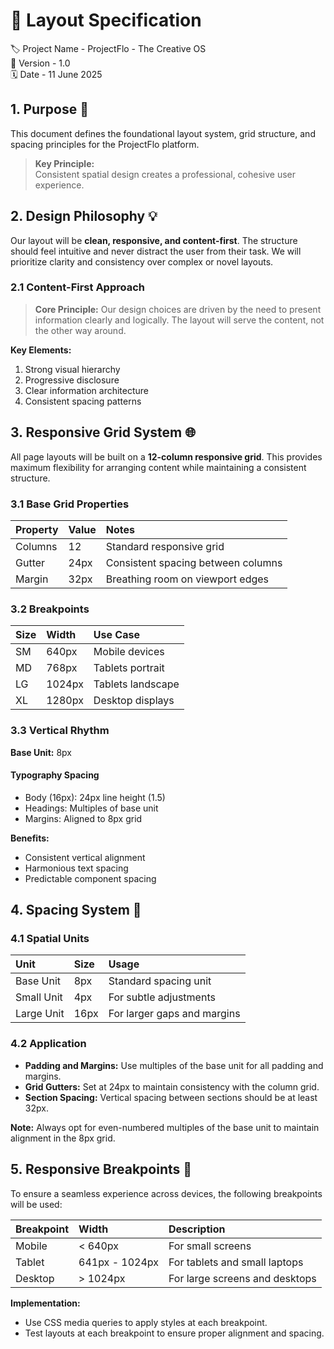 # 📏 Layout Specification

<!-- ⎯⎯⎯⎯⎯⎯⎯⎯⎯⎯⎯⎯⎯⎯⎯⎯ PROJECT METADATA ⎯⎯⎯⎯⎯⎯⎯⎯⎯⎯⎯⎯⎯⎯⎯⎯ -->

🏷️ Project Name - ProjectFlo - The Creative OS  
🔢 Version - 1.0  
🗓️ Date - 11 June 2025

<!-- ⎯⎯⎯⎯⎯⎯⎯⎯⎯⎯⎯⎯⎯⎯⎯⎯ INTRODUCTION ⎯⎯⎯⎯⎯⎯⎯⎯⎯⎯⎯⎯⎯⎯⎯⎯ -->

## 1. Purpose 🎯

This document defines the foundational layout system, grid structure, and spacing principles for the ProjectFlo platform.

> **Key Principle:**  
> Consistent spatial design creates a professional, cohesive user experience.

<!-- ⎯⎯⎯⎯⎯⎯⎯⎯⎯⎯⎯⎯⎯⎯⎯⎯ DESIGN PHILOSOPHY ⎯⎯⎯⎯⎯⎯⎯⎯⎯⎯⎯⎯⎯⎯⎯⎯ -->

## 2. Design Philosophy 💡

Our layout will be **clean, responsive, and content-first**. The structure should feel intuitive and never distract the user from their task. We will prioritize clarity and consistency over complex or novel layouts.

### 2.1 Content-First Approach

> **Core Principle:** Our design choices are driven by the need to present information clearly and logically. The layout will serve the content, not the other way around.

**Key Elements:**

1. Strong visual hierarchy
2. Progressive disclosure
3. Clear information architecture
4. Consistent spacing patterns

<!-- ⎯⎯⎯⎯⎯⎯⎯⎯⎯⎯⎯⎯⎯⎯⎯⎯ GRID SYSTEM ⎯⎯⎯⎯⎯⎯⎯⎯⎯⎯⎯⎯⎯⎯⎯⎯ -->

## 3. Responsive Grid System 🌐

All page layouts will be built on a **12-column responsive grid**. This provides maximum flexibility for arranging content while maintaining a consistent structure.

### 3.1 Base Grid Properties

| Property | Value | Notes                              |
| :------- | :---- | :--------------------------------- |
| Columns  | 12    | Standard responsive grid           |
| Gutter   | 24px  | Consistent spacing between columns |
| Margin   | 32px  | Breathing room on viewport edges   |

### 3.2 Breakpoints

| Size | Width  | Use Case          |
| :--- | :----- | :---------------- |
| SM   | 640px  | Mobile devices    |
| MD   | 768px  | Tablets portrait  |
| LG   | 1024px | Tablets landscape |
| XL   | 1280px | Desktop displays  |

### 3.3 Vertical Rhythm

**Base Unit:** 8px

#### Typography Spacing

- Body (16px): 24px line height (1.5)
- Headings: Multiples of base unit
- Margins: Aligned to 8px grid

**Benefits:**

- Consistent vertical alignment
- Harmonious text spacing
- Predictable component spacing

<!-- ⎯⎯⎯⎯⎯⎯⎯⎯⎯⎯⎯⎯⎯⎯⎯⎯ SPACING SYSTEM ⎯⎯⎯⎯⎯⎯⎯⎯⎯⎯⎯⎯⎯⎯⎯⎯ -->

## 4. Spacing System 📐

### 4.1 Spatial Units

| Unit       | Size | Usage                       |
| :--------- | :--- | :-------------------------- |
| Base Unit  | 8px  | Standard spacing unit       |
| Small Unit | 4px  | For subtle adjustments      |
| Large Unit | 16px | For larger gaps and margins |

### 4.2 Application

- **Padding and Margins:** Use multiples of the base unit for all padding and margins.
- **Grid Gutters:** Set at 24px to maintain consistency with the column grid.
- **Section Spacing:** Vertical spacing between sections should be at least 32px.

**Note:** Always opt for even-numbered multiples of the base unit to maintain alignment in the 8px grid.

<!-- ⎯⎯⎯⎯⎯⎯⎯⎯⎯⎯⎯⎯⎯⎯⎯⎯ RESPONSIVE BREAKPOINTS ⎯⎯⎯⎯⎯⎯⎯⎯⎯⎯⎯⎯⎯⎯⎯⎯ -->

## 5. Responsive Breakpoints 📱

To ensure a seamless experience across devices, the following breakpoints will be used:

| Breakpoint | Width          | Description                    |
| :--------- | :------------- | :----------------------------- |
| Mobile     | < 640px        | For small screens              |
| Tablet     | 641px - 1024px | For tablets and small laptops  |
| Desktop    | > 1024px       | For large screens and desktops |

**Implementation:**

- Use CSS media queries to apply styles at each breakpoint.
- Test layouts at each breakpoint to ensure proper alignment and spacing.

<!-- ⎯⎯⎯⎯⎯⎯⎯⎯⎯⎯⎯⎯⎯⎯⎯⎯ END OF DOCUMENT ⎯⎯⎯⎯⎯⎯⎯⎯⎯⎯⎯⎯⎯⎯⎯⎯ -->
